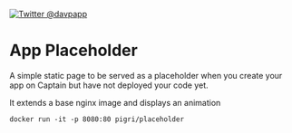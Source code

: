 [![Twitter @davpapp](https://img.shields.io/badge/Follow-%40davpapp-blue?logo=twitter)](https://twitter.com/davpapp)

# App Placeholder

A simple static page to be served as a placeholder when you create your app on Captain but have not deployed your code yet.

It extends a base nginx image and displays an animation

```
docker run -it -p 8080:80 pigri/placeholder
```
